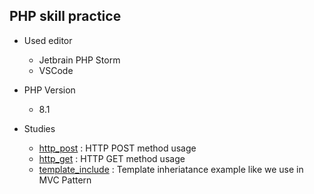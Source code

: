 ## PHP skill practice

- Used editor
  - Jetbrain PHP Storm
  - VSCode
- PHP Version
  - 8.1

- Studies
  - [http_post](http_post) : HTTP POST method usage
  - [http_get](http_get) : HTTP GET method usage
  - [template_include](template_include) : Template inheriatance example like we use in MVC Pattern